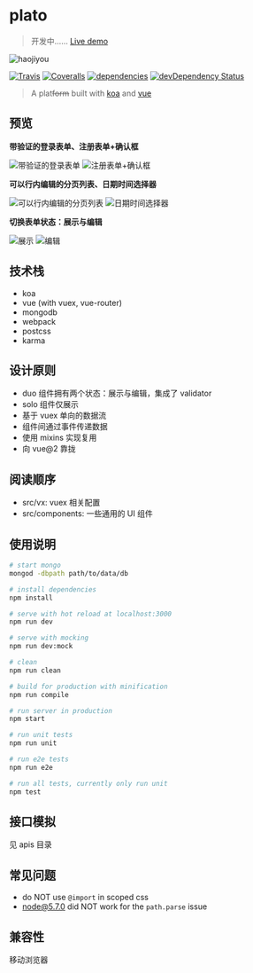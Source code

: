 # plato

> 开发中…… [Live demo](http://crossjs.com/plato)

![haojiyou](http://hbimg.b0.upaiyun.com/c0b233344592936874714e5596736eb92ae8d3309ff4-QFVcuc_fw658)

[![Travis](https://img.shields.io/travis/crossjs/plato.svg?style=flat-square)](https://github.com/crossjs/plato)
[![Coveralls](https://img.shields.io/coveralls/crossjs/plato.svg?style=flat-square)](https://github.com/crossjs/plato)
[![dependencies](https://david-dm.org/crossjs/plato.svg?style=flat-square)](https://david-dm.org/crossjs/plato)
[![devDependency Status](https://david-dm.org/crossjs/plato/dev-status.svg?style=flat-square)](https://david-dm.org/crossjs/plato#info=devDependencies)

> A plat<del>form</del> built with [koa](http://koajs.com/) and [vue](http://vuejs.org/)

## 预览

**带验证的登录表单、注册表单+确认框**

![带验证的登录表单](http://hbimg.b0.upaiyun.com/bd60a51cde4f9c1d1c18f9be7cd3a0448bd5ad6b7dd8-F87zFf_fw658)
![注册表单+确认框](http://hbimg.b0.upaiyun.com/be8d2c825a1fece77f5ff6d4e2d2e73c22db5a455547-LIVZgZ_fw658)

**可以行内编辑的分页列表、日期时间选择器**

![可以行内编辑的分页列表](http://hbimg.b0.upaiyun.com/9d17dc8f928499be2485d52cd27175958be7467291a2-d8cDno_fw658)
![日期时间选择器](http://hbimg.b0.upaiyun.com/9f63c694c1f0ca1ea58b1a8ad606dffee21ab61b9875-ZKByyx_fw658)

**切换表单状态：展示与编辑**

![展示](http://hbimg.b0.upaiyun.com/1bb18b8877928e3d15fdcd1c36236b1e94fe6a5b6776-YrqPk3_fw658)
![编辑](http://hbimg.b0.upaiyun.com/ba816e5efee6e936939e07b61392a45eee5fca8c6bf7-kzLp53_fw658)

## 技术栈

- koa
- vue (with vuex, vue-router)
- mongodb
- webpack
- postcss
- karma

## 设计原则

- duo 组件拥有两个状态：展示与编辑，集成了 validator
- solo 组件仅展示
- 基于 vuex 单向的数据流
- 组件间通过事件传递数据
- 使用 mixins 实现复用
- 向 vue@2 靠拢

## 阅读顺序

- src/vx: vuex 相关配置
- src/components: 一些通用的 UI 组件

## 使用说明

``` bash
# start mongo
mongod -dbpath path/to/data/db

# install dependencies
npm install

# serve with hot reload at localhost:3000
npm run dev

# serve with mocking
npm run dev:mock

# clean
npm run clean

# build for production with minification
npm run compile

# run server in production
npm start

# run unit tests
npm run unit

# run e2e tests
npm run e2e

# run all tests, currently only run unit
npm test
```

## 接口模拟

见 apis 目录

## 常见问题

- do NOT use `@import` in scoped css
- node@5.7.0 did NOT work for the `path.parse` issue

## 兼容性

移动浏览器
